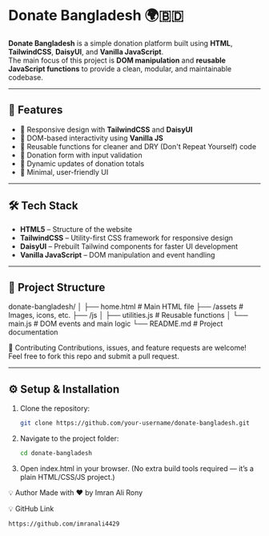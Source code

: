 # Donate Bangladesh 🌍🇧🇩

**Donate Bangladesh** is a simple donation platform built using **HTML**, **TailwindCSS**, **DaisyUI**, and **Vanilla JavaScript**.  
The main focus of this project is **DOM manipulation** and **reusable JavaScript functions** to provide a clean, modular, and maintainable codebase.

---

## 🚀 Features

- 📌 Responsive design with **TailwindCSS** and **DaisyUI**
- 📌 DOM-based interactivity using **Vanilla JS**
- 📌 Reusable functions for cleaner and DRY (Don't Repeat Yourself) code
- 📌 Donation form with input validation
- 📌 Dynamic updates of donation totals
- 📌 Minimal, user-friendly UI

---

## 🛠️ Tech Stack

- **HTML5** – Structure of the website
- **TailwindCSS** – Utility-first CSS framework for responsive design
- **DaisyUI** – Prebuilt Tailwind components for faster UI development
- **Vanilla JavaScript** – DOM manipulation and event handling

---

## 📂 Project Structure

donate-bangladesh/
│
├── home.html # Main HTML file
├── /assets # Images, icons, etc.
├── /js
│ ├── utilities.js # Reusable functions
│ └── main.js # DOM events and main logic
└── README.md # Project documentation

🤝 Contributing
Contributions, issues, and feature requests are welcome!
Feel free to fork this repo and submit a pull request.

---

## ⚙️ Setup & Installation

1. Clone the repository:

   ```bash
   git clone https://github.com/your-username/donate-bangladesh.git

   ```

2. Navigate to the project folder:
   ```bash
   cd donate-bangladesh
   ```
3. Open index.html in your browser.
   (No extra build tools required — it’s a plain HTML/CSS/JS project.)

💡 Author
Made with ❤️ by Imran Ali Rony


💡 GitHub Link
```
https://github.com/imranali4429
```

